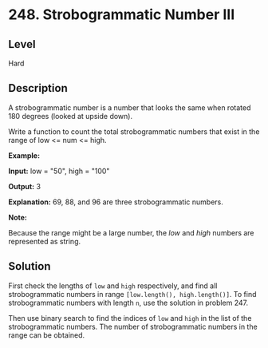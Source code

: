 # 248. Strobogrammatic Number III
## Level
Hard

## Description
A strobogrammatic number is a number that looks the same when rotated 180 degrees (looked at upside down).

Write a function to count the total strobogrammatic numbers that exist in the range of low <= num <= high.

**Example:**

**Input:** low = "50", high = "100"

**Output:** 3

**Explanation:** 69, 88, and 96 are three strobogrammatic numbers.

**Note:**

Because the range might be a large number, the *low* and *high* numbers are represented as string.

## Solution
First check the lengths of `low` and `high` respectively, and find all strobogrammatic numbers in range `[low.length(), high.length()]`. To find strobogrammatic numbers with length `n`, use the solution in problem 247.

Then use binary search to find the indices of `low` and `high` in the list of the strobogrammatic numbers. The number of strobogrammatic numbers in the range can be obtained.
